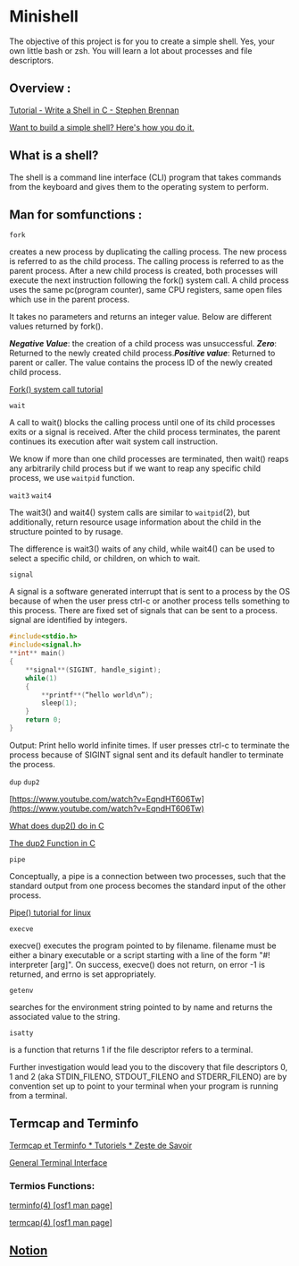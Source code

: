 # Minishell
The objective of this project is for you to create a simple shell. Yes, your
own little bash or zsh. You will learn a lot about processes and file descriptors.

## Overview :

[Tutorial - Write a Shell in C - Stephen Brennan](https://brennan.io/2015/01/16/write-a-shell-in-c/)

[Want to build a simple shell? Here's how you do it.](https://nickolasteixeira.medium.com/want-to-build-a-simple-shell-heres-how-you-do-it-75890647bae8)

## What is a shell?

The shell is a command line interface (CLI) program that takes commands from the keyboard and gives them to the operating system to perform.

## Man for somfunctions :

`fork`  

creates a new process by duplicating the calling process. The new process is referred to as the child process. The calling process is referred to as the parent process. After a new child process is created, both processes will execute the next instruction following the fork() system call. A child process uses the same pc(program counter), same CPU registers, same open files which use in the parent process.

It takes no parameters and returns an integer value. Below are different values returned by fork().

***Negative Value***: the creation of a child process was unsuccessful. ***Zero***: Returned to the newly created child process.***Positive value***: Returned to parent or caller. The value contains the process ID of the newly created child process.

[Fork() system call tutorial](https://www.youtube.com/watch?v=xVSPv-9x3gk)

`wait` 

A call to wait() blocks the calling process until one of its child processes exits or a signal is received. After the child process terminates, the parent continues its execution after wait system call instruction.

We know if more than one child processes are terminated, then wait() reaps any arbitrarily child process but if we want to reap any specific child process, we use `waitpid` function.

`wait3`     `wait4`

The wait3() and wait4() system calls are similar to `waitpid`(2), but additionally, return resource usage information about the child in the structure pointed to by rusage.

The difference is  wait3() waits of any child, while wait4() can be used to select a specific child, or children, on which to wait.

`signal`

A signal is a software generated interrupt that is sent to a process by the OS because of when the user press ctrl-c or another process tells something to this process. There are fixed set of signals that can be sent to a process. signal are identified by integers.

```c
#include<stdio.h>
#include<signal.h>
**int** main()
{
	**signal**(SIGINT, handle_sigint);
	while(1)
	{
		**printf**(“hello world\n”);
		sleep(1);
	}
	return 0;
}
```

Output: Print hello world infinite times. If user presses ctrl-c to terminate the process because of SIGINT signal sent and its default handler to terminate the process.

`dup` `dup2`

[https://www.youtube.com/watch?v=EqndHT606Tw](https://www.youtube.com/watch?v=EqndHT606Tw)

[What does dup2() do in C](https://stackoverflow.com/questions/24538470/what-does-dup2-do-in-c)

[The dup2 Function in C](https://www.delftstack.com/howto/c/dup2-in-c/)

`pipe`

Conceptually, a pipe is a connection between two processes, such that the standard output from one process becomes the standard input of the other process.

[Pipe() tutorial for linux](https://www.youtube.com/watch?v=uHH7nHkgZ4w)

`execve`

execve() executes the program pointed to by filename. filename must be either a binary executable or a script starting with a line of the form "#! interpreter [arg]". On success, execve() does not return, on error -1 is returned, and errno is set appropriately.

`getenv`

searches for the environment string pointed to by name and returns the associated value to the string.

`isatty`

is a function that returns 1 if the file descriptor refers to a terminal.

Further investigation would lead you to the discovery that file descriptors 0, 1 and 2 (aka STDIN_FILENO, STDOUT_FILENO and STDERR_FILENO) are by convention set up to point to your terminal when your program is running from a terminal.

## Termcap and Terminfo

[Termcap et Terminfo * Tutoriels * Zeste de Savoir](https://zestedesavoir.com/tutoriels/1733/termcap-et-terminfo/)

[General Terminal Interface](https://pubs.opengroup.org/onlinepubs/9699919799/basedefs/V1_chap11.html#tag_11_01_07)

### Termios Functions:

[terminfo(4) [osf1 man page]](https://www.unix.com/man-page/osf1/4/terminfo/)

[termcap(4) [osf1 man page]](https://www.unix.com/man-page/osf1/4/termcap/)

## [Notion](https://www.notion.so/ikram9/MiniShell-b2a9017a1f784f4da4e55b79c3c46975)
